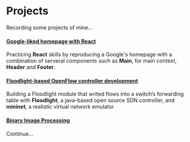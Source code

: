 # Projects
Recording some projects of mine...

#### [Google-liked homepage with React]()
Practicing **React** skills by reproducing a Google's homepage with a combination of serveral components such as **Main**, for main context, **Header** and **Footer**.

#### [Floodlight-based OpenFlow controller development](https://github.com/TimLaiTW/Projects/tree/master/Socket%20Programing/Proxy%20Server%20Programing)
Building a Floodlight module that writed flows into a switch’s forwarding table with **Floodlight**, a java-based open source SDN controller, and **mininet**, a realistic virtual network emulator.

#### [Binary Image Processing](https://github.com/TimLaiTW/Projects/tree/master/Binary%20Image%20Processing)
Continue...
